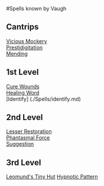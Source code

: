 #Spells known by Vaugh

## Cantrips
[Vicious Mockery](./Spells/vicious_mockery.md)  
[Prestidigitation](./Spells/prestitigitation.md)  
[Mending](./Spells/mending.md)

## 1st Level
[Cure Wounds](./Spells/cure_wounds.md)  
[Healing Word](./Spells/healing_word.md)  
[Identify] (./Spells/identify.md)  

## 2nd Level
[Lesser Restoration](./Spells/lesser_restoration.md)  
[Phantasmal Force](./Spells/phantasmal_force.md)  
[Suggestion](./Spells/suggestion.md)

## 3rd Level
[Leomund's Tiny Hut](./Spells/leomunds_tiny_hut.md)
[Hypnotic Pattern](./Spells/hypnotic_pattern.md)
